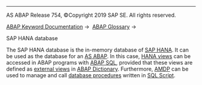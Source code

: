   

* * *

AS ABAP Release 754, ©Copyright 2019 SAP SE. All rights reserved.

[ABAP Keyword Documentation](javascript:call_link\('abenabap.htm'\)) →  [ABAP Glossary](javascript:call_link\('abenabap_glossary.htm'\)) → 

SAP HANA database

The SAP HANA database is the in-memory database of [SAP HANA](javascript:call_link\('abenhana_glosry.htm'\) "Glossary Entry"). It can be used as the database for an [AS ABAP](javascript:call_link\('abensap_nw_abap_glosry.htm'\) "Glossary Entry"). In this case, [HANA views](javascript:call_link\('abenhana_view_glosry.htm'\) "Glossary Entry") can be accessed in ABAP programs with [ABAP SQL](javascript:call_link\('abenopen_sql_glosry.htm'\) "Glossary Entry"), provided that these views are defined as [external views](javascript:call_link\('abenexternal_view_glosry.htm'\) "Glossary Entry") in [ABAP Dictionary](javascript:call_link\('abenabap_dictionary_glosry.htm'\) "Glossary Entry"). Furthermore, [AMDP](javascript:call_link\('abenamdp_glosry.htm'\) "Glossary Entry") can be used to manage and call [database procedures](javascript:call_link\('abendatabase_procedure_glosry.htm'\) "Glossary Entry") written in [SQL Script](javascript:call_link\('abensql_script_glosry.htm'\) "Glossary Entry").